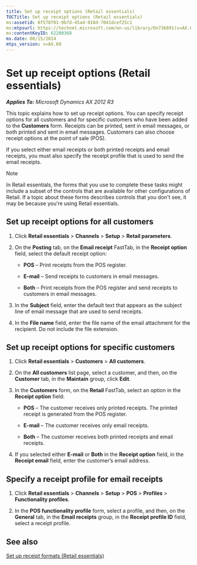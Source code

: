 ```yaml
---
title: Set up receipt options (Retail essentials)
TOCTitle: Set up receipt options (Retail essentials)
ms:assetid: 6f578f01-9b7d-45ad-918d-7041dcef25c1
ms:mtpsurl: https://technet.microsoft.com/en-us/library/Dn736891(v=AX.60)
ms:contentKeyID: 62200368
ms.date: 08/15/2014
mtps_version: v=AX.60
---
```


# Set up receipt options (Retail essentials) 


_**Applies To:** Microsoft Dynamics AX 2012 R3_

This topic explains how to set up receipt options. You can specify receipt options for all customers and for specific customers who have been added to the **Customers** form. Receipts can be printed, sent in email messages, or both printed and sent in email messages. Customers can also choose receipt options at the point of sale (POS).

If you select either email receipts or both printed receipts and email receipts, you must also specify the receipt profile that is used to send the email receipts.


> [!NOTE]
> <P>In Retail essentials, the forms that you use to complete these tasks might include a subset of the controls that are available for other configurations of Retail. If a topic about these forms describes controls that you don't see, it may be because you’re using Retail essentials.</P>



## Set up receipt options for all customers

1.  Click **Retail essentials** \> **Channels** \> **Setup** \> **Retail parameters**.

2.  On the **Posting** tab, on the **Email receipt** FastTab, in the **Receipt option** field, select the default receipt option:
    
      - **POS** – Print receipts from the POS register.
    
      - **E-mail** – Send receipts to customers in email messages.
    
      - **Both** – Print receipts from the POS register and send receipts to customers in email messages.

3.  In the **Subject** field, enter the default text that appears as the subject line of email message that are used to send receipts.

4.  In the **File name** field, enter the file name of the email attachment for the recipient. Do not include the file extension.

## Set up receipt options for specific customers

1.  Click **Retail essentials** \> **Customers** \> **All customers**.

2.  On the **All customers** list page, select a customer, and then, on the **Customer** tab, in the **Maintain** group, click **Edit**.

3.  In the **Customers** form, on the **Retail** FastTab, select an option in the **Receipt option** field:
    
      - **POS** – The customer receives only printed receipts. The printed receipt is generated from the POS register.
    
      - **E-mail** – The customer receives only email receipts.
    
      - **Both** – The customer receives both printed receipts and email receipts.

4.  If you selected either **E-mail** or **Both** in the **Receipt option** field, in the **Receipt email** field, enter the customer’s email address.

## Specify a receipt profile for email receipts

1.  Click **Retail essentials** \> **Channels** \> **Setup** \> **POS** \> **Profiles** \> **Functionality profiles**.

2.  In the **POS functionality profile** form, select a profile, and then, on the **General** tab, in the **Email receipts** group, in the **Receipt profile ID** field, select a receipt profile.

## See also

[Set up receipt formats (Retail essentials)](set-up-receipt-formats-retail-essentials.md)

  


